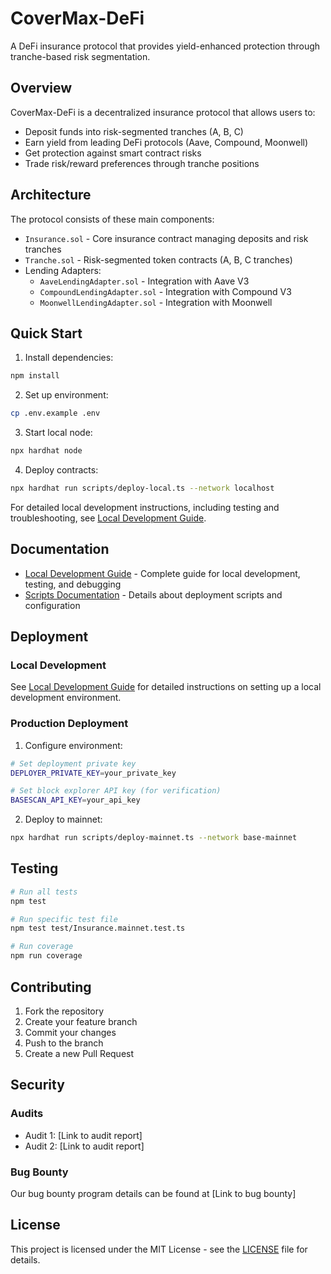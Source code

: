 # CoverMax-DeFi

A DeFi insurance protocol that provides yield-enhanced protection through tranche-based risk segmentation.

## Overview

CoverMax-DeFi is a decentralized insurance protocol that allows users to:
- Deposit funds into risk-segmented tranches (A, B, C)
- Earn yield from leading DeFi protocols (Aave, Compound, Moonwell)
- Get protection against smart contract risks
- Trade risk/reward preferences through tranche positions

## Architecture

The protocol consists of these main components:

- `Insurance.sol` - Core insurance contract managing deposits and risk tranches
- `Tranche.sol` - Risk-segmented token contracts (A, B, C tranches)
- Lending Adapters:
  - `AaveLendingAdapter.sol` - Integration with Aave V3
  - `CompoundLendingAdapter.sol` - Integration with Compound V3
  - `MoonwellLendingAdapter.sol` - Integration with Moonwell

## Quick Start

1. Install dependencies:
```bash
npm install
```

2. Set up environment:
```bash
cp .env.example .env
```

3. Start local node:
```bash
npx hardhat node
```

4. Deploy contracts:
```bash
npx hardhat run scripts/deploy-local.ts --network localhost
```

For detailed local development instructions, including testing and troubleshooting, see [Local Development Guide](LOCAL_DEVELOPMENT.md).

## Documentation

- [Local Development Guide](LOCAL_DEVELOPMENT.md) - Complete guide for local development, testing, and debugging
- [Scripts Documentation](scripts/README.md) - Details about deployment scripts and configuration

## Deployment

### Local Development
See [Local Development Guide](LOCAL_DEVELOPMENT.md) for detailed instructions on setting up a local development environment.

### Production Deployment

1. Configure environment:
```bash
# Set deployment private key
DEPLOYER_PRIVATE_KEY=your_private_key

# Set block explorer API key (for verification)
BASESCAN_API_KEY=your_api_key
```

2. Deploy to mainnet:
```bash
npx hardhat run scripts/deploy-mainnet.ts --network base-mainnet
```

## Testing

```bash
# Run all tests
npm test

# Run specific test file
npm test test/Insurance.mainnet.test.ts

# Run coverage
npm run coverage
```

## Contributing

1. Fork the repository
2. Create your feature branch
3. Commit your changes
4. Push to the branch
5. Create a new Pull Request

## Security

### Audits
- Audit 1: [Link to audit report]
- Audit 2: [Link to audit report]

### Bug Bounty
Our bug bounty program details can be found at [Link to bug bounty]

## License

This project is licensed under the MIT License - see the [LICENSE](LICENSE) file for details.
